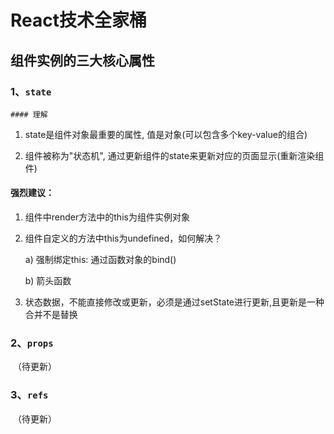 <!--
 * @Autor: Twang
 * @Date: 2021-03-09 14:18:31
 * @Description: 
 * @Version: 1.0
 * @LastEditors: Twang
 * @LastEditTime: 2021-03-09 16:16:38
 * @FilePath: \React\笔记\React笔记3组件.md
 * Copyright (C) 2021 Twang. All rights reserved.
-->
# React技术全家桶
## 组件实例的三大核心属性

### 1、`state`

	#### 理解

1. state是组件对象最重要的属性, 值是对象(可以包含多个key-value的组合)

2. 组件被称为"状态机", 通过更新组件的state来更新对应的页面显示(重新渲染组件)

#### 强烈建议：

1. 组件中render方法中的this为组件实例对象

2. 组件自定义的方法中this为undefined，如何解决？

   a) 强制绑定this: 通过函数对象的bind()	

   b) 箭头函数

3. 状态数据，不能直接修改或更新，必须是通过setState进行更新,且更新是一种合并不是替换

### 2、`props`

​	（待更新）



### 3、`refs`

​	（待更新）



